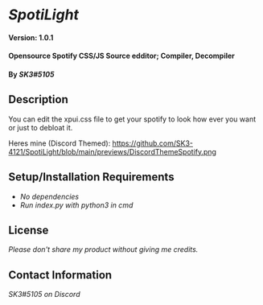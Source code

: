 # _SpotiLight_

#### Version: 1.0.1
#### Opensource Spotify CSS/JS Source edditor; Compiler, Decompiler
#### By _**SK3#5105**_

## Description

You can edit the xpui.css file to get your spotify to look how ever you want or just to debloat it.

Heres mine (Discord Themed): https://github.com/SK3-4121/SpotiLight/blob/main/previews/DiscordThemeSpotify.png

## Setup/Installation Requirements

* _No dependencies_
* _Run index.py with python3 in cmd_
## License

_Please don't share my product without giving me credits._

## Contact Information

_SK3#5105 on Discord_
